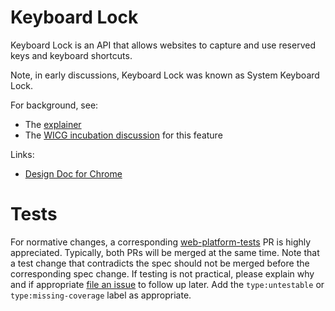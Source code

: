 # Keyboard Lock

Keyboard Lock is an API that allows websites to capture and use
reserved keys and keyboard shortcuts.

Note, in early discussions, Keyboard Lock was known as System Keyboard Lock.

For background, see:

* The [explainer](https://github.com/jondahlke/system-keyboard-lock/blob/master/EXPLAINER.md)
* The [WICG incubation discussion](https://discourse.wicg.io/t/proposal-system-keyboard-lock-api/1594) for this feature

Links:

* [Design Doc for Chrome](https://goo.gl/WjAhiZ)

# Tests

For normative changes, a corresponding
[web-platform-tests](https://github.com/w3c/web-platform-tests) PR is highly appreciated. Typically,
both PRs will be merged at the same time. Note that a test change that contradicts the spec should
not be merged before the corresponding spec change. If testing is not practical, please explain why
and if appropriate [file an issue](https://github.com/w3c/web-platform-tests/issues/new) to follow
up later. Add the `type:untestable` or `type:missing-coverage` label as appropriate.
